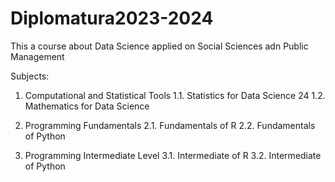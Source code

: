 # Diplomatura2023-2024
This a course about Data Science applied on Social Sciences adn Public Management

Subjects:
1. Computational and Statistical Tools
   1.1. Statistics for Data Science 24
   1.2. Mathematics for Data Science

2. Programming Fundamentals
   2.1. Fundamentals of R
   2.2. Fundamentals of Python

3. Programming Intermediate Level
   3.1. Intermediate of R
   3.2. Intermediate of Python
